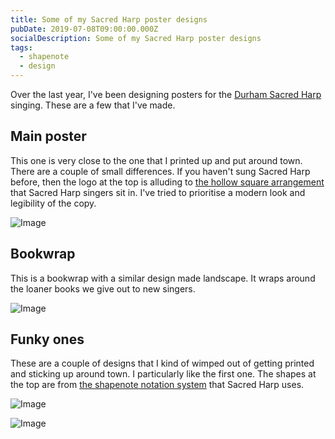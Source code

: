 ```yaml
---
title: Some of my Sacred Harp poster designs
pubDate: 2019-07-08T09:00:00.000Z
socialDescription: Some of my Sacred Harp poster designs
tags:
  - shapenote
  - design
---
```


Over the last year, I've been designing posters for the [Durham Sacred Harp](https://durhamsacredharp.co.uk) singing. These are a few that I've made.

## Main poster

This one is very close to the one that I printed up and put around town. There are a couple of small differences. If you haven't sung Sacred Harp before, then the logo at the top is alluding to [the hollow square arrangement](https://en.wikipedia.org/wiki/Sacred_Harp#Singing_Sacred_Harp_music) that Sacred Harp singers sit in. I've tried to prioritise a modern look and legibility of the copy.

![Image](@/images/blue_square.png)

## Bookwrap

This is a bookwrap with a similar design made landscape. It wraps around the loaner books we give out to new singers.

![Image](@/images/blue_square_bookwrap.png)

## Funky ones

These are a couple of designs that I kind of wimped out of getting printed and sticking up around town. I particularly like the first one. The shapes at the top are from [the shapenote notation system](https://en.wikipedia.org/wiki/Sacred_Harp#The_music_and_its_notation) that Sacred Harp uses.

![Image](@/images/funky_squares.png)

![Image](@/images/funky_squares_gharish.png)
